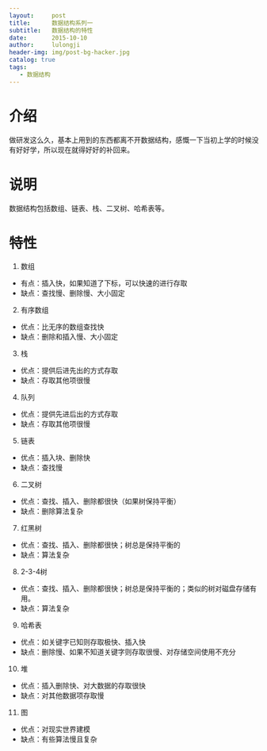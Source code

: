 ```yaml
---
layout:     post
title:      数据结构系列一
subtitle:   数据结构的特性
date:       2015-10-10
author:     lulongji
header-img: img/post-bg-hacker.jpg
catalog: true
tags:
   - 数据结构
---
```




# 介绍

做研发这么久，基本上用到的东西都离不开数据结构，感慨一下当初上学的时候没有好好学，所以现在就得好好的补回来。

# 说明

数据结构包括数组、链表、栈、二叉树、哈希表等。

# 特性

1. 数组
- 有点：插入快，如果知道了下标，可以快速的进行存取
- 缺点：查找慢、删除慢、大小固定

2. 有序数组
- 优点：比无序的数组查找快
- 缺点：删除和插入慢、大小固定

3. 栈
- 优点：提供后进先出的方式存取
- 缺点：存取其他项很慢

4. 队列
- 优点：提供先进后出的方式存取
- 缺点：存取其他项很慢

5. 链表
- 优点：插入块、删除快
- 缺点：查找慢

6. 二叉树
- 优点：查找、插入、删除都很快（如果树保持平衡）
- 缺点：删除算法复杂

7. 红黑树
- 优点：查找、插入、删除都很快；树总是保持平衡的
- 缺点：算法复杂

8. 2-3-4树
- 优点：查找、插入、删除都很快；树总是保持平衡的；类似的树对磁盘存储有用。
- 缺点：算法复杂

9. 哈希表
- 优点：如关键字已知则存取极快、插入快
- 缺点：删除慢、如果不知道关键字则存取很慢、对存储空间使用不充分

10. 堆
- 优点：插入删除快、对大数据的存取很快
- 缺点：对其他数据项存取慢

11. 图
- 优点：对现实世界建模
- 缺点：有些算法慢且复杂
